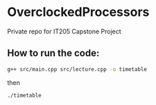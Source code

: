 # OverclockedProcessors

Private repo for IT205 Capstone Project

## How to run the code:

```sh
g++ src/main.cpp src/lecture.cpp -o timetable
```

then

```sh
./timetable
```